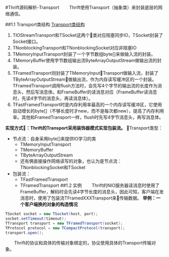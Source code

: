 #Thrift源码解析-Transport
&emsp;&emsp;Thrift使用Transport（抽象类）来封装底层的网络通信。

##1.1 Transport类结构
[Transport类结构](/Users/jingjie/Documents/markdown/images/thrift/Transport类结构.png)
1. TIOStreamTransport和TSocket这两个类对应阻塞同步IO，TSocket封装了Socket接口。
2. TNonblockingTransport和TNonblockingSocket对应非阻塞IO
3. TMemoryInputTransport封装了一个字节数组byte[]来做输入流的封装。
4. TMemoryBuffer使用字节数组输出流ByteArrayOutputStream做输出流的封装。
5. TFramedTransport则封装了TMemoryInputTransport做输入流，封装了TByteArrayOutputStream做输出流，作为内存读写缓冲区的一个封装。TFramedTransport调用flush方法时，会先写4个字节的输出流的长度作为消息头，然后写消息体。和FrameBuffer的读消息对应（FrameBuffer读消息时，先读4字节的消息头，再读消息体）。
6. TFastFramedTransport时是内存利用率最高的一个内存读写缓冲区，它使用自动增长的byte[]（不够长度时才new，而不是每次都new），提高了内存利用率。其他和FramedTransport一样，flush时先写4字节消息头，再写消息体。

**实现方式：Thrift的Transport采用装饰器模式实现包装流。**

Transport类型：
* 节点流：自身采用byte[]来提供IO学习的类
    * TMemoryInputTransport
    * TMemoryBuffer
    - TByteArrayOutputStream
    - 还有俩直接操作网络读写的对象，也认为是节点流：TNonblockingSocket和TSocket
* 包装流：
    - TFastFramedTransport
    - TFramedTransport
##1.2 实例
&emsp;&emsp;Thrift的NIO服务器读消息时使用了FrameBuffer，解码时会先读4字节长度的消息头，因此可知，客户端在发消息时，使用了包装流TFramedXXXTransport来传输数据。
**举例：一个客户端换的对象的构造情况**
```java
TSocket socket = new TSocket(host, port);
socket.setTimeout(timeout);
TTransport transport = new TFramedTransport(socket);
TProtocol protocol = new TCompactProtocol(transport);
transport.open();
```
&emsp;&emsp;Thrift的协议和具体的传输对象绑定的，协议使用具体的Transport传输对象。
